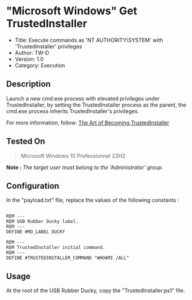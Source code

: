 # "Microsoft Windows" Get TrustedInstaller

- Title:         Execute commands as 'NT AUTHORITY\SYSTEM' with 'TrustedInstaller' privileges
- Author:        TW-D
- Version:       1.0
- Category:      Execution

## Description

Launch a new cmd.exe process with elevated privileges under TrustedInstaller,
by setting the TrustedInstaller process as the parent, the cmd.exe process inherits TrustedInstaller's privileges.

For more information, follow: [The Art of Becoming TrustedInstaller](https://www.tiraniddo.dev/2017/08/the-art-of-becoming-trustedinstaller.html)

## Tested On

>
> Microsoft Windows 10 Professionnel 22H2
>

__Note :__ *The target user must belong to the 'Administrator' group.*

## Configuration

In the "payload.txt" file, replace the values of the following constants :

```

REM ---
REM USB Rubber Ducky label.
REM ---
DEFINE #RD_LABEL DUCKY

REM ---
REM TrustedInstaller initial command.
REM ---
DEFINE #TRUSTEDINSTALLER_COMMAND "WHOAMI /ALL"

```

## Usage

At the root of the USB Rubber Ducky, copy the "TrustedInstaller.ps1" file.
